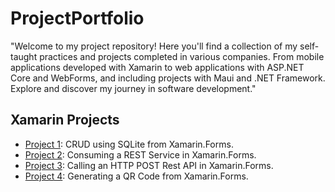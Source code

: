 # ProjectPortfolio
"Welcome to my project repository! Here you'll find a collection of my self-taught practices and projects completed in various companies. From mobile applications developed with Xamarin to web applications with ASP.NET Core and WebForms, and including projects with Maui and .NET Framework. Explore and discover my journey in software development."


## Xamarin Projects
- [Project 1](https://github.com/manuzz/CRUDSqlite):  CRUD using SQLite from Xamarin.Forms.
- [Project 2](https://github.com/manuzz/AppTest):  Consuming a REST Service in Xamarin.Forms.
- [Project 3](https://github.com/manuzz/AppApiPost):  Calling an HTTP POST Rest API in Xamarin.Forms.
- [Project 4](https://github.com/manuzz/AppQRTest):  Generating a QR Code from Xamarin.Forms.
